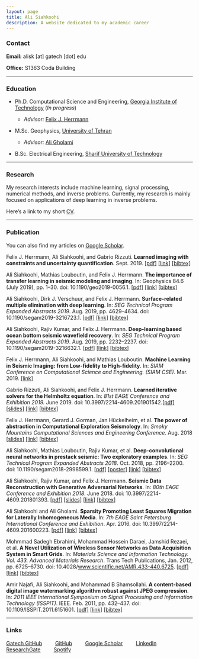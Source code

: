 ```yaml
---
layout: page
title: Ali Siahkoohi
description: A website dedicated to my academic career
---
```


### Contact

**Email:** alisk [at] gatech [dot] edu 

**Office:** S1363 Coda Building

------

### Education

* Ph.D. Computational Science and Engineering, [Georgia Institute of Technology](http://www.gatech.edu/) (_In progress_)
	* _Advisor:_ [Felix J. Herrmann](https://www.ece.gatech.edu/faculty-staff-directory/felix-herrmann)

* M.Sc. Geophysics, [University of Tehran](http://ut.ac.ir/en)
	* _Advisor:_ [Ali Gholami](https://rtis2.ut.ac.ir/cv/agholami/?lang=en-gb)

* B.Sc. Electrical Engineering, [Sharif University of Technology](http://www.en.sharif.edu/)

------

### Research

My research interests include machine learning, signal processing, numerical methods, and inverse problems. Currently, my research is mainly focused on applications of deep learning in inverse problems.

Here’s a link to my short [CV](https://alisiahkoohi.github.io/files/AliSiahkoohi-CV.pdf).

------

### Publication

You can also find my articles on [Google Scholar](https://scholar.google.com/citations?user=sxRMqYIAAAAJ&hl=en).

Felix J. Herrmann, Ali Siahkoohi, and Gabrio Rizzuti. **Learned imaging with constraints and uncertainty quantification**. Sept. 2019. [[pdf]](https://arxiv.org/pdf/1909.06473.pdf) [[link]](https://slim.gatech.edu/content/learned-imaging-constraints-and-uncertainty-quantification) [[bibtex]](https://slim.gatech.edu/biblio/export/bibtex/7086)

Ali Siahkoohi, Mathias Louboutin, and Felix J. Herrmann. **The importance of transfer learning in seismic modeling
and imaging**. In: Geophysics 84.6 (July 2019), pp. 1–30. doi: 10.1190/geo2019-0056.1. [[pdf]](https://slim.gatech.edu/Publications/Public/Journals/Geophysics/2019/siahkoohi2019itl/siahkoohi2019itl.pdf) [[link]](https://library.seg.org/doi/10.1190/geo2019-0056.1) [[bibtex]](https://slim.gatech.edu/biblio/export/bibtex/7051)

Ali Siahkoohi, Dirk J. Verschuur, and Felix J. Herrmann. **Surface-related multiple elimination with deep learning**. In: _SEG Technical Program Expanded Abstracts 2019_. Aug. 2019, pp. 4629–4634. doi: 10.1190/segam2019-3216723.1. [[pdf]](https://slim.gatech.edu/Publications/Public/Conferences/SEG/2019/siahkoohi2019SEGsrm/siahkoohi2019SEGsrm.pdf) [[link]](https://library.seg.org/doi/10.1190/segam2019-3216723.1) [[bibtex]](https://slim.gatech.edu/biblio/export/bibtex/6980)

Ali Siahkoohi, Rajiv Kumar, and Felix J. Herrmann. **Deep-learning based ocean bottom seismic wavefield recovery**. In: _SEG Technical Program Expanded Abstracts 2019_. Aug. 2019, pp. 2232–2237. doi: 10.1190/segam2019-3216632.1. [[pdf]](https://slim.gatech.edu/Publications/Public/Conferences/SEG/2019/siahkoohi2019SEGdlb/siahkoohi2019SEGdlb.pdf) [[link]](https://library.seg.org/doi/10.1190/segam2019-3216632.1) [[bibtex]](https://slim.gatech.edu/biblio/export/bibtex/6979)

Felix J. Herrmann, Ali Siahkoohi, and Mathias Louboutin. **Machine Learning in Seismic Imaging: from Low-fidelity to High-fidelity**. In: _SIAM Conference on Computational Science and Engineering. (SIAM CSE)_. Mar. 2019. [[link]](http://meetings.siam.org/sess/dsp_talk.cfm?p=95707)

Gabrio Rizzuti, Ali Siahkoohi, and Felix J. Herrmann. **Learned iterative solvers for the Helmholtz equation**. In: _81st EAGE Conference and Exhibition 2019._ June 2019. doi: 10.3997/2214-4609.201901542.[[pdf]](https://slim.gatech.edu/Publications/Public/Conferences/EAGE/2019/rizzuti2019EAGElis/rizzuti2019EAGElis.pdf) [[slides]](https://slim.gatech.edu/Publications/Public/Conferences/EAGE/2019/rizzuti2019EAGElis/rizzuti2019EAGElis_pres.pdf) [[link]](http://earthdoc.eage.org/publication/publicationdetails/?publication=97298) [[bibtex]](https://slim.gatech.edu/biblio/export/bibtex/6736)

Felix J. Herrmann, Gerard J. Gorman, Jan Hückelheim, et al. **The power of abstraction in Computational Exploration Seismology**. In: _Smoky Mountains Computational Sciences and Engineering Conference_. Aug. 2018 [[slides]](https://slim.gatech.edu/Publications/Public/Conferences/SMC/2018/herrmann2018SMCtpa/herrmann2018SMCtpa_pres.pdf) [[link]](https://slim.gatech.edu/content/power-abstraction-computational-exploration-seismology) [[bibtex]](https://slim.gatech.edu/biblio/export/bibtex/5950)

Ali Siahkoohi, Mathias Louboutin, Rajiv Kumar, et al. **Deep-convolutional neural networks in prestack seismic: Two exploratory examples**. In: _SEG Technical Program Expanded Abstracts 2018_. Oct. 2018, pp. 2196–2200. doi: 10.1190/segam2018-2998599.1. [[pdf]](https://slim.gatech.edu/Publications/Public/Conferences/SEG/2018/siahkoohi2018SEGcnn/siahkoohi2018SEGcnn.pdf) [[poster]](https://slim.gatech.edu/Publications/Public/Conferences/SEG/2018/siahkoohi2018SEGcnn/siahkoohi2018SEGcnn_pres.pdf) [[link]](https://library.seg.org/doi/10.1190/segam2018-2998599.1) [[bibtex]](https://slim.gatech.edu/biblio/export/bibtex/5956)

Ali Siahkoohi, Rajiv Kumar, and Felix J. Herrmann. **Seismic Data Reconstruction with Generative Adversarial Networks**. In: _80th EAGE Conference and Exhibition 2018_. June 2018. doi: 10.3997/2214-4609.201801393. [[pdf]](https://slim.gatech.edu/Publications/Public/Conferences/EAGE/2018/siahkoohi2018EAGEsdr/siahkoohi2018EAGEsdr.pdf) [[slides]](https://slim.gatech.edu/Publications/Public/Conferences/EAGE/2018/siahkoohi2018EAGEsdr/siahkoohi2018EAGEsdr_pres.pdf) [[link]](http://www.earthdoc.org/publication/publicationdetails/?publication=92782) [[bibtex]](https://slim.gatech.edu/biblio/export/bibtex/5961)

Ali Siahkoohi and Ali Gholami. **Sparsity Promoting Least Squares Migration for Laterally Inhomogeneous Media**. In: _7th EAGE Saint Petersburg International Conference and Exhibition_. Apr. 2016. doi: 10.3997/2214-4609.201600223. [[pdf]](https://alisiahkoohi.github.io/files/84208.pdf) [[link]](http://earthdoc.eage.org/publication/publicationdetails/?publication=84208) [[bibtex]](https://alisiahkoohi.github.io/files/LSM.bib)

Mohmmad Sadegh Ebrahimi, Mohammad Hossein Daraei, Jamshid Rezaei, et al. **A Novel Utilization of Wireless Sensor Networks as Data Acquisition System in Smart Grids**. In: _Materials Science and Information Technology. Vol. 433. Advanced Materials Research_. Trans Tech Publications, Jan. 2012, pp. 6725–6730. doi: 10.4028/www.scientific.net/AMR.433-440.6725. [[pdf]](https://www.scientific.net/AMR.433-440.6725.pdf?casa_token=Kk-dF-USBCgAAAAA:gURDeINJzqbe5_YBycwiJCHM4J008-pBWeAY0_e0812ic2DUVKkXlAAK-pYztCtbwoLz00ff) [[link]](https://www.scientific.net/AMR.433-440.6725) [[bibtex]](https://alisiahkoohi.github.io/files/WSN.bib)

Amir Najafi, Ali Siahkoohi, and Mohammad B Shamsollahi. **A content-based digital image watermarking algorithm robust against JPEG compression**. In: _2011 IEEE International Symposium on Signal Processing and Information Technology (ISSPIT)_. IEEE. Feb. 2011, pp. 432–437. doi: 10.1109/ISSPIT.2011.6151601. [[pdf]](https://alisiahkoohi.github.io/files/6151601.pdf) [[link]](https://ieeexplore.ieee.org/document/6151601/) [[bibtex]](https://alisiahkoohi.github.io/files/Watermarking.bib)



------

### Links


[Gatech GitHub](https://github.gatech.edu/asiahkoohi3) &nbsp; &nbsp;  &nbsp; &nbsp;
[GitHub](https://github.com/alisiahkoohi) &nbsp; &nbsp;  &nbsp; &nbsp;
[Google Scholar](https://scholar.google.com/citations?user=sxRMqYIAAAAJ&hl=en) &nbsp; &nbsp;  &nbsp; &nbsp;
[LinkedIn](https://www.linkedin.com/in/alisiahkoohi/) &nbsp; &nbsp;  &nbsp; &nbsp;
[ResearchGate](https://www.researchgate.net/profile/Ali_Siahkoohi) &nbsp; &nbsp;  &nbsp; &nbsp;
[Spotify](https://open.spotify.com/user/128880008)